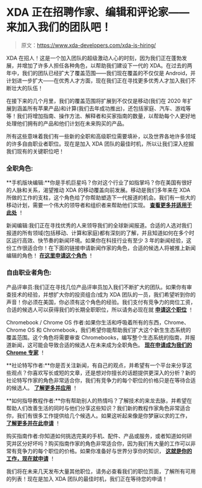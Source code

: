 # XDA 正在招聘作家、编辑和评论家——来加入我们的团队吧！

> 原文：<https://www.xda-developers.com/xda-is-hiring/>

XDA 在招人！这是一个加入团队的超级激动人心的时刻，因为我们正在蓬勃发展，并增加了许多人担任各种角色，以帮助我们建设下一代的 XDA。在过去的两年中，我们的团队已经扩大了覆盖范围——我们现在覆盖的不仅仅是 Android，并计划进一步扩大——在优秀人才方面，现在我们正在寻找更多优秀人才加入我们不断壮大的队伍！

在接下来的几个月里，我们的覆盖范围将扩展到不仅仅是移动(我们在 2020 年扩展到涵盖所有苹果产品)和计算(我们去年成功推出)，还包括家庭、汽车、游戏等等！我们将增加指南、操作方法、解释者和买家指南的数量，以帮助每个人更好地处理他们拥有的产品和他们计划在未来购买的产品。

所有这些意味着我们有一些新的全职和高级职位需要填补，以及世界各地许多领域的许多自由职业者职位。现在是加入 XDA 团队的最佳时机，所以让我们深入挖掘我们现有的关键职位吧！

### 全职角色:

**手机版块编辑:**你是手机巨星吗？你对这个行业了如指掌吗？你在美国有很好的人脉和关系，渴望推动 XDA 的移动覆盖向前发展。移动是我们多年来在 XDA 所做的工作的支柱，这个角色给了你帮助塑造下一代报道的机会。我们有一些大的移动计划，需要一个伟大的领导者和组织者来帮助他们实现。 **[查看更多并适用于此处](http://jobs.busypixel.com/apply/gNOIKLjWmd/Mobile-Section-Editor-At-XDA?source=xda-portal)** ！

新闻编辑:我们正在寻找优秀的人来领导我们的全球新闻报道。合适的人选对我们报道的所有领域(包括移动、计算和家庭)都有深刻的了解，并且知道如何在多个时区运行高效、快节奏的新闻环境。如果你在科技行业有至少 3 年的新闻经验，这份工作很适合你！在下面的链接申请新闻作家的角色，合适的候选人将被推上新闻编辑的角色！ [**在这里申请这个角色**](http://jobs.busypixel.com/apply/uSm7q4Gq7G/News-Writer-At-XDA?source=xda-portal) ！

### 自由职业者角色:

产品评审员:我们正在寻找几位产品评审员加入我们不断扩大的团队。如果你有审查技术的经验，并想扩大你的投资组合/成为 XDA 团队的一员，我们希望听到你的声音！你必须在美国，你必须有这个角色的经验。我们支付有竞争力的岗位工资，合适的候选人可以获得我们的长期全职职位，所以请务必现在就 [**申请这个职位**](http://jobs.busypixel.com/apply/DeDxfVFwoK/Product-Reviewer-At-XDA?source=xda-portal) ！

Chromebook / Chrome OS 作者:如果你生活和呼吸着所有的东西，Chrome、Chrome OS 和 Chromebook，我们希望你能帮助我们扩大这个新生生态系统的覆盖范围。这个角色将需要审查 Chromebooks，编写整个生态系统的指南，并报道新闻，这可能会导致合适的候选人在未来成为全职角色。 [**现在申请成为我们的 Chrome 专家**](http://jobs.busypixel.com/apply/D8cbDcSQDZ/Chromebook-Chrome-OS-Writer-At-XDA?source=xda-portal) ！

**社论特写作者:**你是否关注新闻，有自己的观点，并希望有一个平台来分享这些观点？你喜欢写长或短的文章，还是想对你擅长的话题提供更深入的分析？新的社论特写作家的角色非常适合你，我们有竞争力的每个职位的价格只是在等待合适的候选人。 [**了解更多并应用**](http://jobs.busypixel.com/apply/GxbRdrNUai/Editorial-Features-Writer-At-XDA?source=xda-portal) ！

**如何指导教程作者:**你有帮助别人的热情吗？了解技术的来龙去脉，并希望在帮助人们改善生活的同时与他们分享这些知识？我们新的教程作家角色非常适合你，我们有很多工作提供给几个候选人。如果这听起来像是你梦寐以求的工作， [**了解更多并在此申请**](http://jobs.busypixel.com/apply/FRtvkVUwMs/HowTo-Guides-Tutorials-Writer-At-XDA?source=xda-portal) ！

购买指南作者:你知道如何挑选完美的手机、配件、产品或服务，或者知道如何研究并区分好坏吗？购买指南作家的角色非常适合你，因为我们有大量的工作可以非常有竞争力的每个职位的价格。如果你准备好与世界分享你的知识， [**这就是你的工作，现在就申请**](http://jobs.busypixel.com/apply/Bej44wT0Fb/Buyers-Guides-Writer-At-XDA?source=xda-portal) ！

我们将在未来几天发布大量其他职位，请务必查看我们的职位页面，了解所有可用的列表！现在是加入 XDA 团队的最佳时机，我们正在等待您的申请！